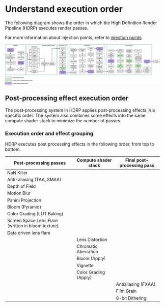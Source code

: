 # Understand execution order

The following diagram shows the order in which the High Definition Render Pipeline (HDRP) executes render passes. 

For more information about injection points, refer to [injection points](Custom-Pass-Injection-Points.md).

![](Images/HDRP-frame-graph-diagram.png)

## Post-processing effect execution order

The post-processing system in HDRP applies post-processing effects in a specific order. The system also combines some effects into the same compute shader stack to minimize the number of passes.

### Execution order and effect grouping

HDRP executes post processing effects in the following order, from top to bottom.

| Post-processing passes                             | Compute shader stack  | Final post-processing pass |
| -------------------------------------------------- | --------------------- | -------------------------- |
| NaN Killer                                         |                       |                            |
| Anti-aliasing (TAA, SMAA)                          |                       |                            |
| Depth of Field                                     |                       |                            |
| Motion Blur                                        |                       |                            |
| Panini Projection                                  |                       |                            |
| Bloom (Pyramid)                                    |                       |                            |
| Color Grading (LUT Baking)                         |                       |                            |
| Screen Space Lens Flare (written in bloom texture) |                       |                            |
| Data driven lens flare                             |                       |                            |
|                                                    | Lens Distortion       |                            |
|                                                    | Chromatic Aberration  |                            |
|                                                    | Bloom (Apply)         |                            |
|                                                    | Vignette              |                            |
|                                                    | Color Grading (Apply) |                            |
|                                                    |                       | Antialiasing (FXAA)        |
|                                                    |                       | Film Grain                 |
|                                                    |                       | 8-bit Dithering            |
